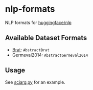 # nlp-formats
NLP formats for [huggingface/nlp](https://github.com/huggingface/nlp)

## Available Dataset Formats
* [Brat](https://brat.nlplab.org/): `AbstractBrat`
* Germeval2014: `AbstractGermeval2014`

## Usage
See [sciarg.py](https://github.com/ArneBinder/nlp/blob/dataset_sciarg/datasets/sciarg/sciarg.py) for an example.
